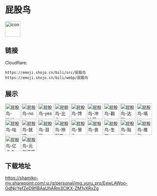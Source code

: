 # 屁股鸟
<img src="https://emoji.shojo.cn/bili/src/屁股鸟/icon.png" width="50" height="50" alt="icon">

## 链接
Cloudflare:
```
https://emoji.shojo.cn/bili/src/屁股鸟
https://emoji.shojo.cn/bili/webp/屁股鸟
```
## 展示
<img src="https://emoji.shojo.cn/bili/src/屁股鸟/屁股鸟-mua.png" width="50" height="50" alt="屁股鸟-mua">
<img src="https://emoji.shojo.cn/bili/src/屁股鸟/屁股鸟-no.png" width="50" height="50" alt="屁股鸟-no">
<img src="https://emoji.shojo.cn/bili/src/屁股鸟/屁股鸟-yes.png" width="50" height="50" alt="屁股鸟-yes">
<img src="https://emoji.shojo.cn/bili/src/屁股鸟/屁股鸟-比心.png" width="50" height="50" alt="屁股鸟-比心">
<img src="https://emoji.shojo.cn/bili/src/屁股鸟/屁股鸟-馋.png" width="50" height="50" alt="屁股鸟-馋">
<img src="https://emoji.shojo.cn/bili/src/屁股鸟/屁股鸟-冲冲葱.png" width="50" height="50" alt="屁股鸟-冲冲葱">
<img src="https://emoji.shojo.cn/bili/src/屁股鸟/屁股鸟-戳.png" width="50" height="50" alt="屁股鸟-戳">
<img src="https://emoji.shojo.cn/bili/src/屁股鸟/屁股鸟-达咩.png" width="50" height="50" alt="屁股鸟-达咩">
<img src="https://emoji.shojo.cn/bili/src/屁股鸟/屁股鸟-嗝.png" width="50" height="50" alt="屁股鸟-嗝">
<img src="https://emoji.shojo.cn/bili/src/屁股鸟/屁股鸟-咕.png" width="50" height="50" alt="屁股鸟-咕">
<img src="https://emoji.shojo.cn/bili/src/屁股鸟/屁股鸟-就这.png" width="50" height="50" alt="屁股鸟-就这">
<img src="https://emoji.shojo.cn/bili/src/屁股鸟/屁股鸟-泪目.png" width="50" height="50" alt="屁股鸟-泪目">
<img src="https://emoji.shojo.cn/bili/src/屁股鸟/屁股鸟-拎起来.png" width="50" height="50" alt="屁股鸟-拎起来">
<img src="https://emoji.shojo.cn/bili/src/屁股鸟/屁股鸟-冒头.png" width="50" height="50" alt="屁股鸟-冒头">
<img src="https://emoji.shojo.cn/bili/src/屁股鸟/屁股鸟-丧.png" width="50" height="50" alt="屁股鸟-丧">
<img src="https://emoji.shojo.cn/bili/src/屁股鸟/屁股鸟-生气.png" width="50" height="50" alt="屁股鸟-生气">
<img src="https://emoji.shojo.cn/bili/src/屁股鸟/屁股鸟-贴贴.png" width="50" height="50" alt="屁股鸟-贴贴">
<img src="https://emoji.shojo.cn/bili/src/屁股鸟/屁股鸟-推倒.png" width="50" height="50" alt="屁股鸟-推倒">
<img src="https://emoji.shojo.cn/bili/src/屁股鸟/屁股鸟-亿点点.png" width="50" height="50" alt="屁股鸟-亿点点">
<img src="https://emoji.shojo.cn/bili/src/屁股鸟/屁股鸟-元气满满.png" width="50" height="50" alt="屁股鸟-元气满满">

## 下载地址

https://shamiko-my.sharepoint.com/:u:/g/personal/img_yuru_pro/EewLAWoo-GdNjrYefZeD9fIBAaUhARm3ClKX-ZM1yXRxZg